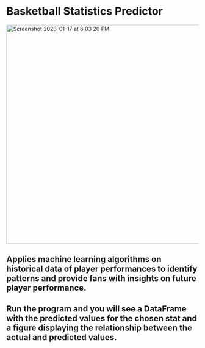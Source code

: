 # Basketball Statistics Predictor

<img width="574" alt="Screenshot 2023-01-17 at 6 03 20 PM" src="https://user-images.githubusercontent.com/79682890/213031543-3869bf9d-80e3-410c-a2a6-4bd0f4d7acff.png">

## Applies machine learning algorithms on historical data of player performances to identify patterns and provide fans with insights on future player performance.

## Run the program and you will see a DataFrame with the predicted values for the chosen stat and a figure displaying the relationship between the actual and predicted values.
